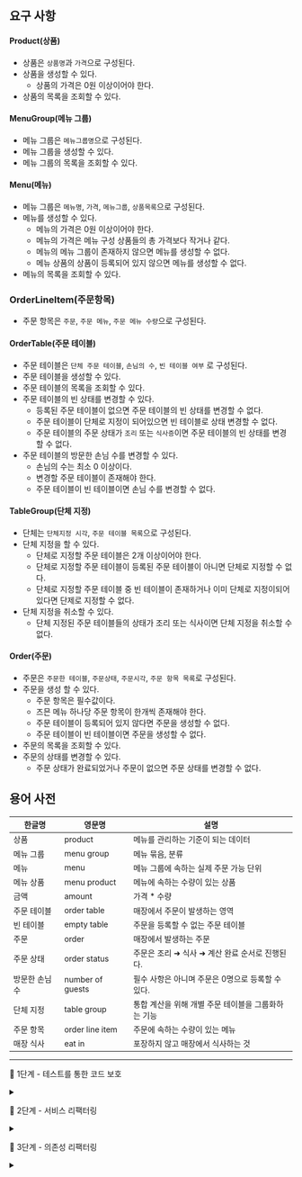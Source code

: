 ## 요구 사항

#### Product(상품)
- 상품은 `상품명`과 `가격`으로 구성된다.
- 상품을 생성할 수 있다.
  - 상품의 가격은 0원 이상이어야 한다.
- 상품의 목록을 조회할 수 있다.

#### MenuGroup(메뉴 그룹)
- 메뉴 그룹은 `메뉴그룹명`으로 구성된다.
- 메뉴 그룹을 생성할 수 있다.
- 메뉴 그룹의 목록을 조회할 수 있다.

#### Menu(메뉴)
- 메뉴 그룹은 `메뉴명`, `가격`, `메뉴그룹`, `상품목록`으로 구성된다.  
- 메뉴를 생성할 수 있다.
  - 메뉴의 가격은 0원 이상이어야 한다.
  - 메뉴의 가격은 메뉴 구성 상품들의 총 가격보다 작거나 같다.
  - 메뉴의 메뉴 그룹이 존재하지 않으면 메뉴를 생성할 수 없다.
  - 메뉴 상품의 상품이 등록되어 있지 않으면 메뉴를 생성할 수 없다.
- 메뉴의 목록을 조회할 수 있다.

### OrderLineItem(주문항목)
- 주문 항목은 `주문`, `주문 메뉴`, `주문 메뉴 수량`으로 구성된다.

#### OrderTable(주문 테이블)
- 주문 테이블은 `단체 주문 테이블`, `손님의 수`, `빈 테이블 여부` 로 구성된다.
- 주문 테이블을 생성할 수 있다.
- 주문 테이블의 목록을 조회할 수 있다.
- 주문 테이블의 빈 상태를 변경할 수 있다.
    - 등록된 주문 테이블이 없으면 주문 테이블의 빈 상태를 변경할 수 없다.
    - 주문 테이블이 단체로 지정이 되어있으면 빈 테이블로 상태 변경할 수 없다.
    - 주문 테이블의 주문 상태가 `조리` 또는 `식사증`이면 주문 테이블의 빈 상태를 변경할 수 없다.
- 주문 테이블의 방문한 손님 수를 변경할 수 있다.
    - 손님의 수는 최소 0 이상이다.
    - 변경할 주문 테이블이 존재해야 한다.
    - 주문 테이블이 빈 테이블이면 손님 수를 변경할 수 없다.

#### TableGroup(단체 지정)
- 단체는 `단체지정 시각`, `주문 테이블 목록`으로 구성된다.
- 단체 지정을 할 수 있다.
  - 단체로 지정할 주문 테이블은 2개 이상이어야 한다.
  - 단체로 지정할 주문 테이블이 등록된 주문 테이블이 아니면 단체로 지정할 수 없다.
  - 단체로 지정할 주문 테이블 중 빈 테이블이 존재하거나 이미 단체로 지정이되어 있다면 단제로 지정할 수 없다.
- 단체 지정을 취소할 수 있다.
    - 단체 지정된 주문 테이블들의 상태가 조리 또는 식사이면 단체 지정을 취소할 수 없다.

#### Order(주문)
- 주문은 `주문한 테이블`, `주문상태`, `주문시각`, `주문 항목 목록`로 구성된다.
- 주문을 생성 할 수 있다.
    - 주문 항목은 필수값이다.
    - 즈믄 메뉴 하나당 주문 항목이 한개씩 존재해야 한다.
    - 주문 테이블이 등록되어 있지 않다면 주문을 생성할 수 없다.
    - 주문 테이블이 빈 테이블이면 주문을 생성할 수 없다.
- 주문의 목록을 조회할 수 있다.
- 주문의 상태를 변경할 수 있다.
  - 주문 상태가 완료되었거나 주문이 없으면 주문 상태를 변경할 수 없다.

## 용어 사전
| 한글명 | 영문명 | 설명 |
| --- | --- | --- |
| 상품 | product | 메뉴를 관리하는 기준이 되는 데이터 |
| 메뉴 그룹 | menu group | 메뉴 묶음, 분류 |
| 메뉴 | menu | 메뉴 그룹에 속하는 실제 주문 가능 단위 |
| 메뉴 상품 | menu product | 메뉴에 속하는 수량이 있는 상품 |
| 금액 | amount | 가격 * 수량 |
| 주문 테이블 | order table | 매장에서 주문이 발생하는 영역 |
| 빈 테이블 | empty table | 주문을 등록할 수 없는 주문 테이블 |
| 주문 | order | 매장에서 발생하는 주문 |
| 주문 상태 | order status | 주문은 조리 ➜ 식사 ➜ 계산 완료 순서로 진행된다. |
| 방문한 손님 수 | number of guests | 필수 사항은 아니며 주문은 0명으로 등록할 수 있다. |
| 단체 지정 | table group | 통합 계산을 위해 개별 주문 테이블을 그룹화하는 기능 |
| 주문 항목 | order line item | 주문에 속하는 수량이 있는 메뉴 |
| 매장 식사 | eat in | 포장하지 않고 매장에서 식사하는 것 |


---

🚀 1단계 - 테스트를 통한 코드 보호
<details>
<summary> </summary>

#### 요구사항1
- kitchenpos 패키지의 코드를 보고 키친포스의 요구 사항을 README.md에 작성한다. 미션을 진행함에 있어 아래 문서를 적극 활용한다.
- https://dooray.com/htmls/guides/markdown_ko_KR.html

#### 요구사항2
- 정리한 키친포스의 요구 사항을 토대로 테스트 코드를 작성한다.   
- 모든 Business Object에 대한 테스트 코드를 작성한다. `@SpringBootTest`를 이용한 통합 테스트 코드 또는 `@ExtendWith(MockitoExtension.class)`를 이용한 단위 테스트 코드를 작성한다.
- https://www.baeldung.com/spring-boot-testing
- https://www.baeldung.com/spring-boot-testresttemplate

#### 프로그래밍 요구 사항
Lombok은 그 강력한 기능만큼 사용상 주의를 요한다.
  * 무분별한 setter 메서드 사용
  * 객체 간에 상호 참조하는 경우 무한 루프에 빠질 가능성
  * Lombok 사용상 주의점(Pitfall)   

이번 과정에서는 Lombok 없이 미션을 진행해 본다.

#### 힌트
`http` 디렉터리의 `.http` 파일(HTTP client)을 보고 어떤 요청을 받는지 참고한다.
  * https://jojoldu.tistory.com/266

```
###
POST {{host}}/api/menu-groups
Content-Type: application/json

{
  "name": "추천메뉴"
}

###
GET {{host}}/api/menus-groups

###
```

- `src/main/resources/db/migration` 디렉터리의 `.sql` 파일을 보고 어떤 관계로 이루어져 있는지 참고한다.
```
id BIGINT(20) NOT NULL AUTO_INCREMENT,
order_table_id BIGINT(20) NOT NULL,
order_status VARCHAR(255) NOT NULL,
ordered_time DATETIME NOT NULL,
PRIMARY KEY (id)
```

```
### 상품

* 상품을 등록할 수 있다.
* 상품의 가격이 올바르지 않으면 등록할 수 없다.
    * 상품의 가격은 0 원 이상이어야 한다.
* 상품의 목록을 조회할 수 있다.
```

**Business Object Test**
```
@ExtendWith(MockitoExtension.class)
public class BoTest {
    @Mock
    private Dao dao;

    @InjectMocks
    private Bo bo;

    @Test
    public void test() {
        given(dao.findById(anyLong()))
                .willReturn(new Object());
    }
}
```

**Controller Test**
```
@WebMvcTest
public class ControllerTest {
    @Autowired
    private MockMvc mockMvc;
    
    @Test
    public void test() {
        webMvc.perform(get("/"))
                .andDo(print())
                .andExpect(status().isOk())
        ;
    }
}
```
</details>



🚀 2단계 - 서비스 리팩터링
<details>
<summary> </summary>

### 요구 사항
단위 테스트하기 어려운 코드와 단위 테스트 가능한 코드를 분리해 단위 테스트 가능한 코드에 대해 단위 테스트를 구현한다.

* Spring Data JPA 사용 시 `spring.jpa.hibernate.ddl-auto=validate` 옵션을 필수로 준다.
* 데이터베이스 스키마 변경 및 마이그레이션이 필요하다면 아래 문서를 적극 활용한다.
* https://meetup.toast.com/posts/173


### 프로그래밍 요구 사항
Lombok은 그 강력한 기능만큼 사용상 주의를 요한다.

* 무분별한 setter 메서드 사용
* 객체 간에 상호 참조하는 경우 무한 루프에 빠질 가능성
* Lombok 사용상 주의점(Pitfall) : https://kwonnam.pe.kr/wiki/java/lombok/pitfall   
이번 과정에서는 Lombok 없이 미션을 진행해 본다.

* 자바 코드 컨벤션을 지키면서 프로그래밍한다.
  * 기본적으로 Google Java Style Guide을 원칙으로 한다.
  * 단, 들여쓰기는 '2 spaces'가 아닌 '4 spaces'로 한다.
* indent(인덴트, 들여쓰기) depth를 2를 넘지 않도록 구현한다. 1까지만 허용한다.
  * 예를 들어 while문 안에 if문이 있으면 들여쓰기는 2이다.
  * 힌트: indent(인덴트, 들여쓰기) depth를 줄이는 좋은 방법은 함수(또는 메서드)를 분리하면 된다.
* 3항 연산자를 쓰지 않는다.
* else 예약어를 쓰지 않는다.
  * else 예약어를 쓰지 말라고 하니 switch/case로 구현하는 경우가 있는데 switch/case도 허용하지 않는다.
  * 힌트: if문에서 값을 반환하는 방식으로 구현하면 else 예약어를 사용하지 않아도 된다.
* 모든 기능을 TDD로 구현해 단위 테스트가 존재해야 한다. 단, UI(System.out, System.in) 로직은 제외
  * 핵심 로직을 구현하는 코드와 UI를 담당하는 로직을 구분한다.
  * UI 로직을 InputView, ResultView와 같은 클래스를 추가해 분리한다.
* 함수(또는 메서드)의 길이가 10라인을 넘어가지 않도록 구현한다.
  * 함수(또는 메소드)가 한 가지 일만 하도록 최대한 작게 만들어라.
* 배열 대신 컬렉션을 사용한다.
* 모든 원시 값과 문자열을 포장한다
* 줄여 쓰지 않는다(축약 금지).
* 일급 컬렉션을 쓴다.
* 모든 엔티티를 작게 유지한다.
* 3개 이상의 인스턴스 변수를 가진 클래스를 쓰지 않는다.

### 비즈니스 로직은 어느 곳에 구현하는 것이 좋을까?
다음과 같은 계층형 아키텍처 기반 하에서 핵심 비즈니스 로직은 어디에 구현하는 것이 맞을까?
![img.png](src/main/resources/image/img.png)
응용 애플리케이션을 개발할 때 TDD, OOP를 적용하려면 핵심 비즈니스 로직을 도메인 객체가 담당하도록 구현하는 것이다.   
즉, 테스트하기 쉬운 부분과 테스트하기 어려운 부분을 분리해 테스트하기 쉬운 부분에 대한 단위 테스트를 구현하고 지속적인 리팩터링을 한다.   

### 힌트
**테스트하기 쉬운 부분과 어려운 부분을 분리**
모델에 비즈니스 로직을 최대한 모으면 순수히 해당 언어의 클래스 문법으로만 작성되고, 그 어떤 프레임워크나 외부 종속 없이도 테스트 가능한 객체가 된다.    
이런 객체는 테스트하기 매우 용이해서 더 많은 테스트 코드를 작성하게 하는 순기능이 있다.

**한 번에 완벽한 설계를 하겠다는 욕심을 버려라.**
초기에는 도메인에 대한 이해도가 낮아 설계 품질이 낮다.    
반복적인 설계와 구현을 통해 도메인에 대한 이해도를 높인다. 도메인에 대한 이해도가 높아야 추상화 수준도 높아진다.   

**모델에 setter 메서드 넣지 않기**
모델에 getter, setter 메서드를 무조건 추가하는 것은 좋지 않은 버릇이다.   
특히 setter 메서드는 도메인의 핵심 개념이나 의도를 코드에서 사라지게 한다.   
setter 메서드의 또 다른 문제는 도메인 객체를 생성할 때 완전한 상태가 아닐 수도 있다는 것이다.   
도메인 객체가 불완전한 상태로 사용되는 것을 막으려면 생성 시점에 필요한 것을 전달해 주어야 한다.
```
changeShippingInfo() vs setShippingInfo()
completePayment() vs setOrderState()
```

</details>



🚀 3단계 - 의존성 리팩터링
<details>
<summary> </summary>

#### 구현
- Order와 OrderTable 간의 순환참조 제거
- OrderTable과 TableGroup 간의 순환참조 제거

#### 요구사항
이전 단계에서 객체 지향 설계를 의식하였다면 아래의 문제가 존재한다. 의존성 관점에서 설계를 검토해 본다.

* 메뉴의 이름과 가격이 변경되면 주문 항목도 함께 변경된다. 메뉴 정보가 변경되더라도 주문 항목이 변경되지 않게 구현한다.
* 클래스 간의 방향도 중요하고 패키지 간의 방향도 중요하다. 클래스 사이, 패키지 사이의 의존 관계는 단방향이 되도록 해야 한다.
* 데이터베이스 스키마 변경 및 마이그레이션이 필요하다면 아래 문서를 적극 활용한다.
  - https://meetup.toast.com/posts/173

#### 프로그래밍 요구 사항
Lombok은 그 강력한 기능만큼 사용상 주의를 요한다.
* 무분별한 setter 메서드 사용
  * 객체 간에 상호 참조하는 경우 무한 루프에 빠질 가능성
  * Lombok 사용상 주의점(Pitfall) -> https://kwonnam.pe.kr/wiki/java/lombok/pitfall

이번 과정에서는 Lombok 없이 미션을 진행해 본다.

#### 힌트
* 함께 생성되고 함께 삭제되는 객체들을 함께 묶어라
* 불변식을 지켜야 하는 객체들을 함께 묶어라
* 가능하면 분리하라

연관 관계는 다양하게 구현할 수 있다.

* 직접 참조 (객체 참조를 이용한 연관 관계)
* 간접 참조 (리포지토리를 통한 탐색)


**도메인 이벤트**
**강한 결합**
![img.png](src/main/resources/image/img_4.png)
`UserService`에 `KakaotalkSender`와 `LineSender`가 더 추가되면 어떻게 될까?

![img_1.png](src/main/resources/image/img_1.png)

**느슨한 결합과 강한 결합**
* 외부 서비스가 정상이 아닐 경우 트랜잭션 처리를 어떻게 해야 할지 애매
* 외부 서비스 성능에 직접적인 영향을 받는 문제가 있다.
* 도메인 객체에 서비스를 전달하면 추가로 설계상 문제가 나타날 수 있다.
* 도메인 객체에 서비스를 전달할 떄 또 다른 문제는 기능을 추가할 때 발생한다.
* 비동기 이벤트를 사용하면 두 시스템 간의 결합을 크게 낮출 수 있다.

**이벤트**
* 이벤트가 발생한다는 것은 상태가 변경됐다는 것을 의미한다.
* 도메인 모델에서도 UI 컴포넌트와 유사하게 도메인의 상태 변경을 이벤트로 표현할 수 있다.
* 보통 '~할 때', '~가 발생하면', '만약 ~하면'과 같은 요구사항은 도메인의 상태 변경과 관련된 경우가 많고 이런 요구사항을 이벤트를 이용해서 구현할 수 있다.
![img_2.png](src/main/resources/image/img_2.png)

* 도메인 모델에서 이벤트 주체는 엔티티, 밸류, 도메인 서비스와 같은 도메인 객체이다.
* 도메인 객체는 도메인 로직을 실행해서 상태가 바뀌면 관련 이벤트를 발생한다.
* 이벤트 핸들러(handler)는 이벤트 생성 주체가 발생한 이벤트에 반응한다.
* 이벤트 핸들러는 생성 주체가 발생한 이벤트를 전달받아 이벤트에 담긴 데이터를 이용해서 원하는 기능을 실행한다.
* 이벤트 생성 주체와 이벤트 핸들러를 연결해 주는 것이 이벤트 디스패처(dispatcher)이다.
* 이벤트를 전달받은 디스패처는 해당 이벤트를 처리할 수 있는 핸들러에 이벤트를 전파한다.

**이벤트의 구성**
* 이벤트는 현재 기준으로 (바로 직전이라도) 과거에 벌어진 것을 표현하기 때문에 이벤트 이름에는 과거 시제를 사용한다.
* 이벤트는 이벤트 핸들러가 작업을 수행하는 데 필요한 최소한의 데이터를 담아야 한다.

**이벤트 용도**
* 도메인의 상태가 바뀔 때 다른 후처리를 해야 할 경우 후처리를 실행하기 위한 트리거로 이벤트를 사용할 수 있다.
* 이벤트의 두 번째 용도는 서로 다른 시스템 간의 데이터 동기화이다.

**이벤트 장점**
* 서로 다른 도메인 로직이 섞이는 것을 방지할 수 있다.
* 이벤트 핸들러를 사용하면 기능 확장도 용이하다.

** 비동기 이벤트 처리 **
* 로컬 핸들러를 비동기로 실행하기
* 메시지 큐를 사용하기
* 이벤트 저장소와 이벤트 포워더 사용하기
* 이벤트 저장소와 이벤트 제공 API 사용하기

**Spring Events**
![img_3.png](src/main/resources/image/img_3.png)

**ApplicationEventPublisher**
* 이벤트 프로그래밍에 필요한 인터페이스 제공
* ApplicationEvent 상속 (4.2 이전)
* ApplicationEventPublisher.publishEvent();
* ApplicationEventPublisherAware

**이벤트 핸들러**
* ApplicationListener 상속 (4.2 이전)
* @EventListener
* @Order
* @Async (@EnableAsync)
</details>
